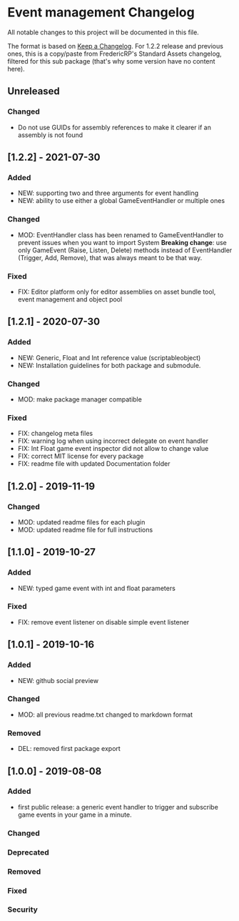 # Event management Changelog
All notable changes to this project will be documented in this file.

The format is based on [Keep a Changelog](https://keepachangelog.com/en/1.0.0/).
For 1.2.2 release and previous ones, this is a copy/paste from FredericRP's Standard Assets changelog, filtered for this sub package (that's why some version have no content here).

## Unreleased

### Changed
- Do not use GUIDs for assembly references to make it clearer if an assembly is not found

## [1.2.2] - 2021-07-30

### Added
- NEW: supporting two and three arguments for event handling
- NEW: ability to use either a global GameEventHandler or multiple ones

### Changed
- MOD: EventHandler class has been renamed to GameEventHandler to prevent issues when you want to import System
**Breaking change**: use only GameEvent (Raise, Listen, Delete) methods instead of EventHandler (Trigger, Add, Remove), that was always meant to be that way.

### Fixed
- FIX: Editor platform only for editor assemblies on asset bundle tool, event management and object pool

## [1.2.1] - 2020-07-30

### Added
- NEW: Generic, Float and Int reference value (scriptableobject)
- NEW: Installation guidelines for both package and submodule.

### Changed
- MOD: make package manager compatible

### Fixed
- FIX: changelog meta files
- FIX: warning log when using incorrect delegate on event handler
- FIX: Int Float game event inspector did not allow to change value
- FIX: correct MIT license for every package
- FIX: readme file with updated Documentation folder

## [1.2.0] - 2019-11-19

### Changed
- MOD: updated readme files for each plugin
- MOD: updated readme file for full instructions

## [1.1.0] - 2019-10-27

### Added
- NEW: typed game event with int and float parameters

### Fixed
- FIX: remove event listener on disable simple event listener

## [1.0.1] - 2019-10-16

### Added
- NEW: github social preview

### Changed
- MOD: all previous readme.txt changed to markdown format

### Removed
- DEL: removed first package export

## [1.0.0] - 2019-08-08

### Added
- first public release: a generic event handler to trigger and subscribe game events in your game in a minute.

### Changed

### Deprecated

### Removed

### Fixed

### Security
